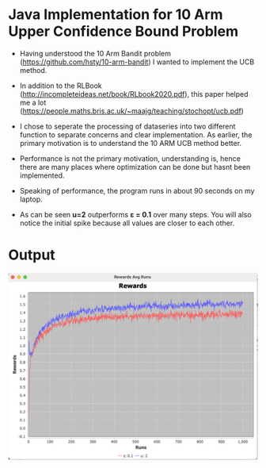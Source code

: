 

# Java Implementation for 10 Arm Upper Confidence Bound Problem

- Having understood the 10 Arm Bandit problem (https://github.com/hsty/10-arm-bandit) I wanted to implement the UCB method.

- In addition to the RLBook (http://incompleteideas.net/book/RLbook2020.pdf), this paper helped me a lot (https://people.maths.bris.ac.uk/~maajg/teaching/stochopt/ucb.pdf)

- I chose to seperate the processing of dataseries into two different function to separate concerns and clear implementation. 
  As earlier, the primary motivation is to understand the 10 ARM UCB method better.

- Performance is not the primary motivation, understanding is, hence
  there are many places where optimization can be done but hasnt been implemented.

- Speaking of performance, the program
  runs in about 90 seconds on my laptop.

- As can be seen **u=2** outperforms **ε = 0.1** over many steps. You will also notice the initial spike because all values are closer to each other.

# Output

![Output](https://github.com/hsty/10-arm-ucb/blob/main/output.png)
